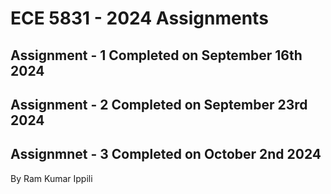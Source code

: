 # ECE 5831 - 2024 Assignments

## Assignment - 1 Completed on September 16th 2024

## Assignment - 2 Completed on September 23rd 2024

## Assignmnet - 3 Completed on October 2nd 2024

By Ram Kumar Ippili
